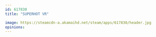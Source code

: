 ```yaml
---
id: 617830
title: "SUPERHOT VR"

image: https://steamcdn-a.akamaihd.net/steam/apps/617830/header.jpg
opinions:
---
```

